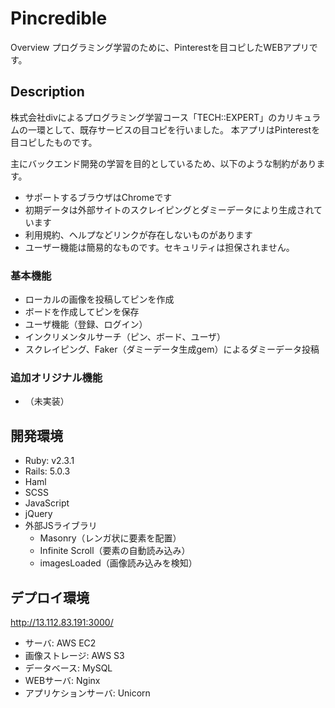Pincredible
====

Overview
プログラミング学習のために、Pinterestを目コピしたWEBアプリです。

## Description
株式会社divによるプログラミング学習コース「TECH::EXPERT」のカリキュラムの一環として、既存サービスの目コピを行いました。
本アプリはPinterestを目コピしたものです。

主にバックエンド開発の学習を目的としているため、以下のような制約があります。
- サポートするブラウザはChromeです
- 初期データは外部サイトのスクレイピングとダミーデータにより生成されています
- 利用規約、ヘルプなどリンクが存在しないものがあります
- ユーザー機能は簡易的なものです。セキュリティは担保されません。

### 基本機能
- ローカルの画像を投稿してピンを作成
- ボードを作成してピンを保存
- ユーザ機能（登録、ログイン）
- インクリメンタルサーチ（ピン、ボード、ユーザ）
- スクレイピング、Faker（ダミーデータ生成gem）によるダミーデータ投稿

### 追加オリジナル機能
- （未実装）

## 開発環境
- Ruby: v2.3.1
- Rails: 5.0.3
- Haml
- SCSS
- JavaScript
- jQuery
- 外部JSライブラリ
  * Masonry（レンガ状に要素を配置）
  * Infinite Scroll（要素の自動読み込み）
  * imagesLoaded（画像読み込みを検知）


## デプロイ環境
http://13.112.83.191:3000/

- サーバ: AWS EC2
- 画像ストレージ: AWS S3
- データベース: MySQL
- WEBサーバ: Nginx
- アプリケションサーバ: Unicorn

